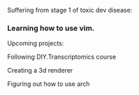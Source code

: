 Suffering from stage 1 of toxic dev disease: 
### Learning how to use vim.

Upcoming projects:

Following DIY.Transcriptomics course

Creating a 3d renderer

Figuring out how to use arch

<!---
npgilman/npgilman is a ✨ special ✨ repository because its `README.md` (this file) appears on your GitHub profile.
You can click the Preview link to take a look at your changes.
--->
